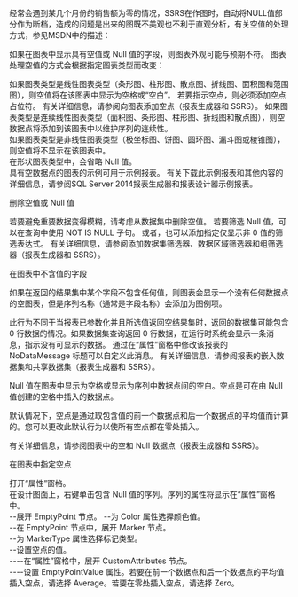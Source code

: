 经常会遇到某几个月份的销售额为零的情况，SSRS在作图时，自动将NULL值部分作为断档，造成的问题是出来的图既不美观也不利于直观分析，有关空值的处理方式，参见MSDN中的描述：

如果在图表中显示具有空值或 Null 值的字段，则图表外观可能与预期不符。 图表处理空值的方式会根据指定图表类型而改变：

如果图表类型是线性图表类型（条形图、柱形图、散点图、折线图、面积图和范围图），则空值将在该图表中显示为空格或“空白”。 若要指示空点，则必须添加空点占位符。   有关详细信息，请参阅向图表添加空点（报表生成器和 SSRS）。
如果图表类型是连续线性图表类型（面积图、条形图、柱形图、折线图和散点图），则空数据点将添加到该图表中以维护序列的连续性。  
如果图表类型是非线性图表类型（极坐标图、饼图、圆环图、漏斗图或棱锥图），则空值将不显示在该图表中。  
在形状图表类型中，会省略 Null 值。  
具有空数据点的图表的示例可用于示例报表。 有关下载此示例报表和其他内容的详细信息，请参阅SQL Server 2014报表生成器和报表设计器示例报表。


删除空值或 Null 值

若要避免重要数据变得模糊，请考虑从数据集中删除空值。 若要筛选 Null 值，可以在查询中使用 NOT IS NULL 子句。 或者，也可以添加指定仅显示非 0 值的筛选表达式。 有关详细信息，请参阅添加数据集筛选器、数据区域筛选器和组筛选器（报表生成器和 SSRS）。

在图表中不含值的字段

如果在返回的结果集中某个字段不包含任何值，则图表会显示一个没有任何数据点的空图表，但是序列名称（通常是字段名称）会添加为图例项。

此行为不同于当报表已参数化并且所选值返回空结果集时，返回的数据集可能包含 0 行数据的情况。如果数据集查询返回 0 行数据，在运行时系统会显示一条消息，指示没有可显示的数据。 通过在“属性”窗格中修改该报表的 NoDataMessage 标题可以自定义此消息。 有关详细信息，请参阅报表的嵌入数据集和共享数据集（报表生成器和 SSRS）。

Null 值在图表中显示为空格或显示为序列中数据点间的空白。空点是可在由 Null 值创建的空格中插入的数据点。

默认情况下，空点是通过取包含值的前一个数据点和后一个数据点的平均值而计算的。您可以更改此默认行为以使所有空点都在零处插入。

有关详细信息，请参阅图表中的空和 Null 数据点（报表生成器和 SSRS）。

在图表中指定空点

打开“属性”窗格。  
在设计图面上，右键单击包含 Null 值的序列。序列的属性将显示在“属性”窗格中。  
--展开 EmptyPoint 节点。 
--为 Color 属性选择颜色值。  
--在 EmptyPoint 节点中，展开 Marker 节点。  
--为 MarkerType 属性选择标记类型。  
--设置空点的值。  
----在“属性”窗格中，展开 CustomAttributes 节点。  
----设置 EmptyPointValue 属性。若要在前一个数据点和后一个数据点的平均值插入空点，请选择 Average。若要在零处插入空点，请选择 Zero。
